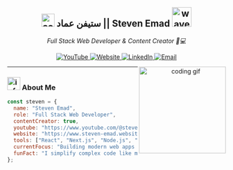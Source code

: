 <h2 align="center">
  <img src="https://emojis.slackmojis.com/emojis/images/1531849430/4246/blob-sunglasses.gif?1531849430" width="30" alt="cool emoji" />
  <strong>ستيفن عماد || Steven Emad</strong>
  <img src="https://media.giphy.com/media/12oufCB0MyZ1Go/giphy.gif" width="45" alt="wave gif" />
</h2>

<p align="center">
  <em>Full Stack Web Developer & Content Creator 🎥💻</em>
</p>

<p align="center">
  <a href="https://www.youtube.com/@steven-emad-x" target="_blank" rel="noopener noreferrer">
    <img src="https://img.shields.io/badge/YouTube-%40steven--emad--x-FF0000?style=for-the-badge&logo=youtube&logoColor=white" alt="YouTube"/>
  </a>
  <a href="https://www.steven-emad.website" target="_blank" rel="noopener noreferrer">
    <img src="https://img.shields.io/badge/Website-www.steven--emad.website-0A66C2?style=for-the-badge&logo=google-chrome&logoColor=white" alt="Website"/>
  </a>
  <a href="https://www.linkedin.com/in/YOUR-USERNAME-HERE" target="_blank" rel="noopener noreferrer">
    <img src="https://img.shields.io/badge/LinkedIn-Steven%20Emad-0077B5?style=for-the-badge&logo=linkedin&logoColor=white" alt="LinkedIn"/>
  </a>
  <a href="mailto:support@steven-emad.website" target="_blank" rel="noopener noreferrer">
    <img src="https://img.shields.io/badge/Email-steven@codeverse.icu-D14836?style=for-the-badge&logo=gmail&logoColor=white" alt="Email"/>
  </a>
</p>

<p align="center">
<!--   <img src="https://www.steven-emad.website/assets/steven-emad-avatar.png" width="180" style="border-radius: 20px; margin-right: 20px;" alt="Steven Emad" align="left"/> -->
  <img src="https://media.giphy.com/media/M9gbBd9nbDrOTu1Mqx/giphy.gif" width="200" alt="coding gif" align="right"/>
</p>

---

### <img src="https://media.giphy.com/media/VgCDAzcKvsR6OM0uWg/giphy.gif" width="30" alt="info gif"/> About Me

```javascript
const steven = {
  name: "Steven Emad",
  role: "Full Stack Web Developer",
  contentCreator: true,
  youtube: "https://www.youtube.com/@steven-emad-x",
  website: "https://www.steven-emad.website",
  tools: ["React", "Next.js", "Node.js", "Express", "TailwindCSS", "MySQL", "PostgreSQL"],
  currentFocus: "Building modern web apps & creating educational tech content",
  funFact: "I simplify complex code like magic 🧙‍♂️"
};
